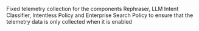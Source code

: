 Fixed telemetry collection for the components Rephraser, LLM Intent Classifier, Intentless Policy and Enterprise Search Policy to ensure that the telemetry data is only collected when it is enabled
